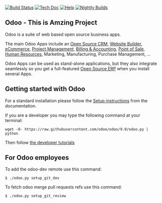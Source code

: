 [![Build Status](http://runbot.odoo.com/runbot/badge/flat/1/9.0.svg)](http://runbot.odoo.com/runbot)
[![Tech Doc](http://img.shields.io/badge/9.0-docs-8f8f8f.svg?style=flat)](http://www.odoo.com/documentation/9.0)
[![Help](http://img.shields.io/badge/9.0-help-8f8f8f.svg?style=flat)](https://www.odoo.com/forum/help-1)
[![Nightly Builds](http://img.shields.io/badge/9.0-nightly-8f8f8f.svg?style=flat)](http://nightly.odoo.com/)

Odoo - This is Amzing Project
----

Odoo is a suite of web based open source business apps.

The main Odoo Apps include an <a href="https://www.odoo.com/page/crm">Open Source CRM</a>, <a href="https://www.odoo.com/page/website-builder">Website Builder</a>, <a href="https://www.odoo.com/page/e-commerce">eCommerce</a>, <a href="https://www.odoo.com/page/project-management">Project Management</a>, <a href="https://www.odoo.com/page/accounting">Billing &amp; Accounting</a>, <a href="https://www.odoo.com/page/point-of-sale">Point of Sale</a>, <a href="https://www.odoo.com/page/employees">Human Resources</a>, Marketing, Manufacturing, Purchase Management, ...  

Odoo Apps can be used as stand-alone applications, but they also integrate seamlessly so you get
a full-featured <a href="https://www.odoo.com">Open Source ERP</a> when you install several Apps.


Getting started with Odoo
-------------------------
For a standard installation please follow the <a href="https://www.odoo.com/documentation/9.0/setup/install.html">Setup instructions</a>
from the documentation.

If you are a developer you may type the following command at your terminal:

    wget -O- https://raw.githubusercontent.com/odoo/odoo/9.0/odoo.py | python

Then follow <a href="https://www.odoo.com/documentation/9.0/tutorials.html">the developer tutorials</a>


For Odoo employees
------------------

To add the odoo-dev remote use this command:

    $ ./odoo.py setup_git_dev

To fetch odoo merge pull requests refs use this command:

    $ ./odoo.py setup_git_review

